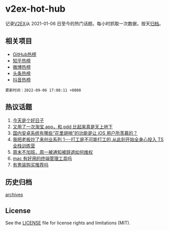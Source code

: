 # v2ex-hot-hub

 记录[V2EX](https://www.v2ex.com/)从 2021-01-06 日至今的热门话题。每小时抓取一次数据，按天[归档](archives)。
 
 ## 相关项目

- [GitHub热榜](https://github.com/snaildev/github-hot-hub)
- [知乎热榜](https://github.com/snaildev/zhihu-hot-hub)
- [微博热榜](https://github.com/snaildev/weibo-hot-hub)
- [头条热榜](https://github.com/snaildev/toutiao-hot-hub)
- [抖音热榜](https://github.com/snaildev/douyin-hot-hub)


 `更新时间：2022-09-06 17:08:11 +0800`

## 热议话题

1. [今天是个好日子](https://www.v2ex.com/t/877973)
1. [又用了一次淘宝 app，和 pdd 比起来真是天上地下](https://www.v2ex.com/t/877970)
1. [国内安卓系统有哪些“花里胡哨”的功能是让 iOS 用户所羡慕的？](https://www.v2ex.com/t/877975)
1. [我把老板炒了来创业系列 1---打工是不可能打工的,从此刻开始全身心投入 TS 全栈训练营](https://www.v2ex.com/t/877957)
1. [周末不加班，周一被通知被辞退如何维权](https://www.v2ex.com/t/877949)
1. [mac 有好用的终端管理工具吗](https://www.v2ex.com/t/877933)
1. [有男装购买推荐吗](https://www.v2ex.com/t/877888)

## 历史归档

[archives](archives)

## License

See the [LICENSE](LICENSE) file for license rights and limitations (MIT).
